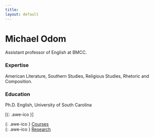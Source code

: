 ```yaml
---
title:
layout: default
---
```

<!--<div style="text-align:center">
<img src ="/icons/logo2017.png" width = "20%" />
</div>
<br>-->

# Michael Odom

Assistant professor of English at BMCC.

### Expertise

American Literature, Southern Studies, Religious Studies, Rhetoric and Composition.

### Education

Ph.D. English, University of South Carolina

[[<i class="fa fa-envelope-o"></i>](mailto:modom@bmcc.cuny.edu){: .awe-ico }]


[<i class="fa fa-info"></i>](/courses/){: .awe-ico } [Courses](/courses/)   
[<i class="fa fa-info"></i>](/research/){: .awe-ico } [Research](/research/)     


